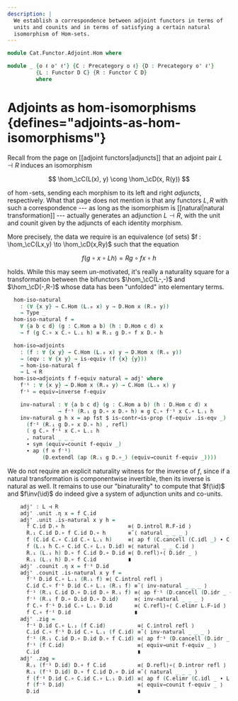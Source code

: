 ```yaml
---
description: |
  We establish a correspondence between adjoint functors in terms of
  units and counits and in terms of satisfying a certain natural
  isomorphism of Hom-sets.
---
```

<!--
```agda
open import Cat.Instances.Functor
open import Cat.Instances.Product
open import Cat.Functor.Adjoint
open import Cat.Instances.Sets
open import Cat.Functor.Hom
open import Cat.Prelude

import Cat.Functor.Reasoning as Func
import Cat.Reasoning as Cat
```
-->

```agda
module Cat.Functor.Adjoint.Hom where

module _ {o ℓ o' ℓ'} {C : Precategory o ℓ} {D : Precategory o' ℓ'}
         {L : Functor D C} {R : Functor C D}
         where
```

<!--
```agda
  private
    module C = Cat C
    module D = Cat D
    module L = Func L
    module R = Func R
  open _⊣_
  open _=>_
```
-->

# Adjoints as hom-isomorphisms {defines="adjoints-as-hom-isomorphisms"}

Recall from the page on [[adjoint functors|adjuncts]] that an adjoint pair $L
\dashv R$ induces an isomorphism

$$
\hom_\cC(L(x), y) \cong \hom_\cD(x, R(y))
$$

of $\hom$-sets, sending each morphism to its left and right _adjuncts_,
respectively. What that page does not mention is that any functors $L,
R$ with such a correspondence --- as long as the isomorphism is
[[natural|natural transformation]]
--- actually generates an adjunction $L \dashv R$, with the unit and
counit given by the adjuncts of each identity morphism.

More precisely, the data we require is an equivalence (of sets) $f :
\hom_\cC(Lx,y) \to \hom_\cD(x,Ry)$ such that the equation

$$
f(g \circ x \circ Lh) = Rg \circ fx \circ h
$$

holds. While this may seem un-motivated, it's really a naturality square
for a transformation between the bifunctors $\hom_\cC(L-,-)$ and
$\hom_\cD(-,R-)$ whose data has been "unfolded" into elementary
terms.

```agda
  hom-iso-natural
    : (∀ {x y} → C.Hom (L.₀ x) y → D.Hom x (R.₀ y))
    → Type _
  hom-iso-natural f =
    ∀ {a b c d} (g : C.Hom a b) (h : D.Hom c d) x
    → f (g C.∘ x C.∘ L.₁ h) ≡ R.₁ g D.∘ f x D.∘ h

  hom-iso→adjoints
    : (f : ∀ {x y} → C.Hom (L.₀ x) y → D.Hom x (R.₀ y))
    → (eqv : ∀ {x y} → is-equiv (f {x} {y}))
    → hom-iso-natural f
    → L ⊣ R
  hom-iso→adjoints f f-equiv natural = adj' where
    f⁻¹ : ∀ {x y} → D.Hom x (R.₀ y) → C.Hom (L.₀ x) y
    f⁻¹ = equiv→inverse f-equiv

    inv-natural : ∀ {a b c d} (g : C.Hom a b) (h : D.Hom c d) x
                → f⁻¹ (R.₁ g D.∘ x D.∘ h) ≡ g C.∘ f⁻¹ x C.∘ L.₁ h
    inv-natural g h x = ap fst $ is-contr→is-prop (f-equiv .is-eqv _)
      (f⁻¹ (R.₁ g D.∘ x D.∘ h) , refl)
      ( g C.∘ f⁻¹ x C.∘ L.₁ h
      , natural _ _ _
      ∙ sym (equiv→counit f-equiv _)
      ∙ ap (f ⊙ f⁻¹)
           (D.extendl (ap (R.₁ g D.∘_) (equiv→counit f-equiv _))))
```

We do not require an explicit naturality witness for the inverse of $f$,
since if a natural transformation is componentwise invertible, then its
inverse is natural as well. It remains to use our "binaturality" to
compute that $f(\id)$ and $f\inv(\id)$ do indeed give a system
of adjunction units and co-units.

```agda
    adj' : L ⊣ R
    adj' .unit .η x = f C.id
    adj' .unit .is-natural x y h =
      f C.id D.∘ h                    ≡⟨ D.introl R.F-id ⟩
      R.₁ C.id D.∘ f C.id D.∘ h       ≡˘⟨ natural _ _ _ ⟩
      f (C.id C.∘ C.id C.∘ L.₁ h)     ≡⟨ ap f (C.cancell (C.idl _) ∙ C.intror (C.idl _ ∙ L.F-id)) ⟩
      f (L.₁ h C.∘ C.id C.∘ L.₁ D.id) ≡⟨ natural _ _ C.id ⟩
      R.₁ (L.₁ h) D.∘ f C.id D.∘ D.id ≡⟨ D.refl⟩∘⟨ D.idr _ ⟩
      R.₁ (L.₁ h) D.∘ f C.id          ∎
    adj' .counit .η x = f⁻¹ D.id
    adj' .counit .is-natural x y f =
      f⁻¹ D.id C.∘ L.₁ (R.₁ f) ≡⟨ C.introl refl ⟩
      C.id C.∘ f⁻¹ D.id C.∘ L.₁ (R.₁ f) ≡˘⟨ inv-natural _ _ _ ⟩
      f⁻¹ (R.₁ C.id D.∘ D.id D.∘ R.₁ f) ≡⟨ ap f⁻¹ (D.cancell (D.idr _ ∙ R.F-id) ∙ D.intror (D.idl _)) ⟩
      f⁻¹ (R.₁ f D.∘ D.id D.∘ D.id)     ≡⟨ inv-natural _ _ _ ⟩
      f C.∘ f⁻¹ D.id C.∘ L.₁ D.id       ≡⟨ C.refl⟩∘⟨ C.elimr L.F-id ⟩
      f C.∘ f⁻¹ D.id                    ∎
    adj' .zig =
      f⁻¹ D.id C.∘ L.₁ (f C.id)          ≡⟨ C.introl refl ⟩
      C.id C.∘ f⁻¹ D.id C.∘ L.₁ (f C.id) ≡˘⟨ inv-natural _ _ _ ⟩
      f⁻¹ (R.₁ C.id D.∘ D.id D.∘ f C.id) ≡⟨ ap f⁻¹ (D.cancell (D.idr _ ∙ R.F-id)) ⟩
      f⁻¹ (f C.id)                       ≡⟨ equiv→unit f-equiv _ ⟩
      C.id                               ∎
    adj' .zag =
      R.₁ (f⁻¹ D.id) D.∘ f C.id          ≡⟨ D.refl⟩∘⟨ D.intror refl ⟩
      R.₁ (f⁻¹ D.id) D.∘ f C.id D.∘ D.id ≡˘⟨ natural _ _ _ ⟩
      f (f⁻¹ D.id C.∘ C.id C.∘ L.₁ D.id) ≡⟨ ap f (C.elimr (C.idl _ ∙ L.F-id)) ⟩
      f (f⁻¹ D.id)                       ≡⟨ equiv→counit f-equiv _ ⟩
      D.id                               ∎
```

<!--
```agda
  hom-iso-inv-natural
    : (f : ∀ {x y} → D.Hom x (R.₀ y) → C.Hom (L.₀ x) y)
    → Type _
  hom-iso-inv-natural f =
    ∀ {a b c d} (g : C.Hom a b) (h : D.Hom c d) x
    → f (R.₁ g D.∘ x D.∘ h) ≡ g C.∘ f x C.∘ L.₁ h

  hom-iso-inv→adjoints
    : (f : ∀ {x y} → D.Hom x (R.₀ y) → C.Hom (L.₀ x) y)
    → (eqv : ∀ {x y} → is-equiv (f {x} {y}))
    → hom-iso-inv-natural f
    → L ⊣ R
  hom-iso-inv→adjoints f f-equiv natural = hom-iso→adjoints f.from (f.inverse .snd) nat where
    module f {x} {y} = Equiv (_ , f-equiv {x} {y})
    abstract
      nat : hom-iso-natural f.from
      nat g h x = f.injective (f.ε _ ∙ sym (natural _ _ _ ∙ ap (g C.∘_) (ap (C._∘ L.₁ h) (f.ε _))))

module _ {o ℓ o'} {C : Precategory o ℓ} {D : Precategory o' ℓ}
         {L : Functor D C} {R : Functor C D}
         where
  private
    module C = Cat C
    module D = Cat D
    module L = Func L
    module R = Func R

  hom-natural-iso→adjoints
    : (Hom[-,-] C F∘ (Functor.op L F× Id)) ≅ⁿ (Hom[-,-] D F∘ (Id F× R))
    → L ⊣ R
  hom-natural-iso→adjoints eta =
    hom-iso→adjoints (to .η _) (natural-iso-to-is-equiv eta (_ , _)) λ g h x →
      happly (to .is-natural _ _ (h , g)) x
    where
      open Isoⁿ eta
      open _=>_

module _ {o ℓ o'} {C : Precategory o ℓ} {D : Precategory o' ℓ}
         {L : Functor D C} {R : Functor C D}
         (adj : L ⊣ R)
         where
  private
    module C = Cat C
    module D = Cat D
    module L = Func L
    module R = Func R

    hom-equiv : ∀ {a b} → C.Hom (L.₀ a) b ≃ D.Hom a (R.₀ b)
    hom-equiv = _ , L-adjunct-is-equiv adj

  adjunct-hom-iso-from
    : ∀ a → Hom-from C (L.₀ a) ≅ⁿ Hom-from D a F∘ R
  adjunct-hom-iso-from a = iso→isoⁿ (λ _ → equiv→iso hom-equiv)
    λ f → funext λ g → sym (L-adjunct-naturalr adj _ _)

  adjunct-hom-iso-into
    : ∀ b → Hom-into C b F∘ Functor.op L ≅ⁿ Hom-into D (R.₀ b)
  adjunct-hom-iso-into b = iso→isoⁿ (λ _ → equiv→iso hom-equiv)
    λ f → funext λ g → sym (L-adjunct-naturall adj _ _)

  adjunct-hom-iso
    : Hom[-,-] C F∘ (Functor.op L F× Id) ≅ⁿ Hom[-,-] D F∘ (Id F× R)
  adjunct-hom-iso = iso→isoⁿ (λ _ → equiv→iso hom-equiv)
    λ (f , h) → funext λ g → sym (L-adjunct-natural₂ adj _ _ _)
```
-->
